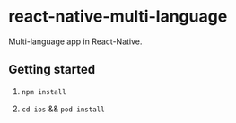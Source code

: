 # react-native-multi-language

Multi-language app in React-Native.

## Getting started

1. `npm install`

2. `cd ios` && `pod install`
